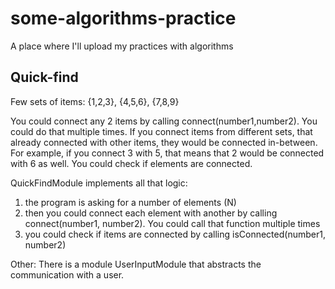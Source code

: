 # some-algorithms-practice
A place where I'll upload my practices with algorithms

## Quick-find
Few sets of items:
{1,2,3}, {4,5,6}, {7,8,9}

You could connect any 2 items by calling connect(number1,number2). You could do that multiple times. If you connect items from different sets, that already connected with other items, they would be connected in-between. 
For example, if you connect 3 with 5, that means that 2 would be connected with 6 as well. 
You could check if elements are connected.

QuickFindModule implements all that logic:
1. the program is asking for a number of elements (N)
2. then you could connect each element with another by calling connect(number1, number2). You could call that function multiple times
3. you could check if items are connected by calling isConnected(number1, number2)

Other:
There is a module UserInputModule that abstracts the communication with a user.
